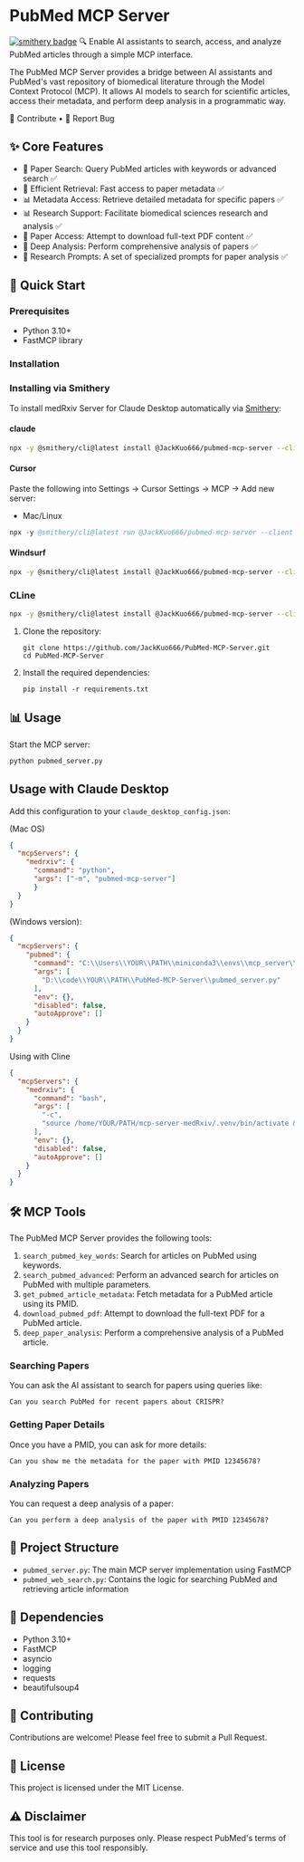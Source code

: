 # PubMed MCP Server
[![smithery badge](https://smithery.ai/badge/@JackKuo666/pubmed-mcp-server)](https://smithery.ai/server/@JackKuo666/pubmed-mcp-server)
🔍 Enable AI assistants to search, access, and analyze PubMed articles through a simple MCP interface.

The PubMed MCP Server provides a bridge between AI assistants and PubMed's vast repository of biomedical literature through the Model Context Protocol (MCP). It allows AI models to search for scientific articles, access their metadata, and perform deep analysis in a programmatic way.

🤝 Contribute • 📝 Report Bug

## ✨ Core Features
- 🔎 Paper Search: Query PubMed articles with keywords or advanced search ✅
- 🚀 Efficient Retrieval: Fast access to paper metadata ✅
- 📊 Metadata Access: Retrieve detailed metadata for specific papers ✅
- 📊 Research Support: Facilitate biomedical sciences research and analysis ✅
- 📄 Paper Access: Attempt to download full-text PDF content ✅
- 🧠 Deep Analysis: Perform comprehensive analysis of papers ✅
- 📝 Research Prompts: A set of specialized prompts for paper analysis ✅

## 🚀 Quick Start

### Prerequisites

- Python 3.10+
- FastMCP library

### Installation
### Installing via Smithery

To install medRxiv Server for Claude Desktop automatically via [Smithery](https://smithery.ai/server/@JackKuo666/pubmed-mcp-server):

#### claude

```sh
npx -y @smithery/cli@latest install @JackKuo666/pubmed-mcp-server --client claude --config "{}"
```

#### Cursor

Paste the following into Settings → Cursor Settings → MCP → Add new server: 
- Mac/Linux  
```s
npx -y @smithery/cli@latest run @JackKuo666/pubmed-mcp-server --client cursor --config "{}" 
```
#### Windsurf
```sh
npx -y @smithery/cli@latest install @JackKuo666/pubmed-mcp-server --client windsurf --config "{}"
```
### CLine
```sh
npx -y @smithery/cli@latest install @JackKuo666/pubmed-mcp-server --client cline --config "{}"
```

1. Clone the repository:
   ```
   git clone https://github.com/JackKuo666/PubMed-MCP-Server.git
   cd PubMed-MCP-Server
   ```

2. Install the required dependencies:
   ```
   pip install -r requirements.txt
   ```

## 📊 Usage

Start the MCP server:

```bash
python pubmed_server.py
```
## Usage with Claude Desktop

Add this configuration to your `claude_desktop_config.json`:

(Mac OS)

```json
{
  "mcpServers": {
    "medrxiv": {
      "command": "python",
      "args": ["-m", "pubmed-mcp-server"]
      }
  }
}
```

(Windows version):

```json
{
  "mcpServers": {
    "pubmed": {
      "command": "C:\\Users\\YOUR\\PATH\\miniconda3\\envs\\mcp_server\\python.exe",
      "args": [
        "D:\\code\\YOUR\\PATH\\PubMed-MCP-Server\\pubmed_server.py"
      ],
      "env": {},
      "disabled": false,
      "autoApprove": []
    }
  }
}
```
Using with Cline
```json
{
  "mcpServers": {
    "medrxiv": {
      "command": "bash",
      "args": [
        "-c",
        "source /home/YOUR/PATH/mcp-server-medRxiv/.venv/bin/activate && python /home/YOUR/PATH/pubmed-mcp-server.py"
      ],
      "env": {},
      "disabled": false,
      "autoApprove": []
    }
  }
}
```

## 🛠 MCP Tools

The PubMed MCP Server provides the following tools:

1. `search_pubmed_key_words`: Search for articles on PubMed using keywords.
2. `search_pubmed_advanced`: Perform an advanced search for articles on PubMed with multiple parameters.
3. `get_pubmed_article_metadata`: Fetch metadata for a PubMed article using its PMID.
4. `download_pubmed_pdf`: Attempt to download the full-text PDF for a PubMed article.
5. `deep_paper_analysis`: Perform a comprehensive analysis of a PubMed article.

### Searching Papers

You can ask the AI assistant to search for papers using queries like:
```
Can you search PubMed for recent papers about CRISPR?
```

### Getting Paper Details

Once you have a PMID, you can ask for more details:
```
Can you show me the metadata for the paper with PMID 12345678?
```

### Analyzing Papers

You can request a deep analysis of a paper:
```
Can you perform a deep analysis of the paper with PMID 12345678?
```

## 📁 Project Structure

- `pubmed_server.py`: The main MCP server implementation using FastMCP
- `pubmed_web_search.py`: Contains the logic for searching PubMed and retrieving article information

## 🔧 Dependencies

- Python 3.10+
- FastMCP
- asyncio
- logging
- requests
- beautifulsoup4

## 🤝 Contributing

Contributions are welcome! Please feel free to submit a Pull Request.

## 📄 License

This project is licensed under the MIT License.

## ⚠️ Disclaimer

This tool is for research purposes only. Please respect PubMed's terms of service and use this tool responsibly.
